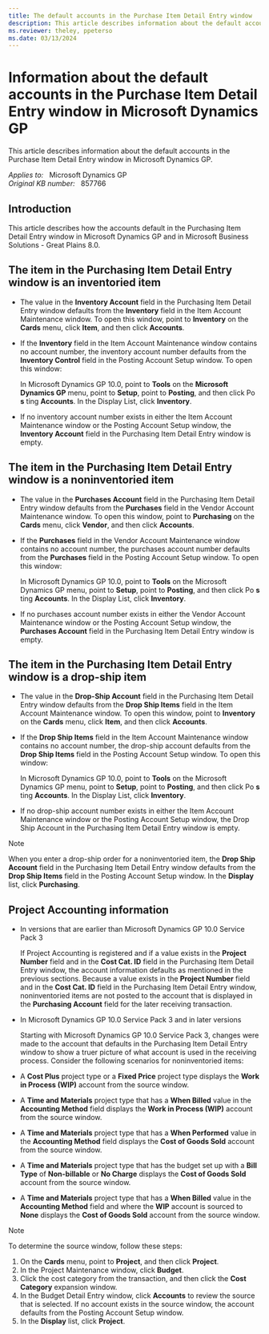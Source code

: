 ```yaml
---
title: The default accounts in the Purchase Item Detail Entry window
description: This article describes information about the default accounts in the Purchase Item Detail Entry window in Microsoft Dynamics GP.
ms.reviewer: theley, ppeterso
ms.date: 03/13/2024
---
```

# Information about the default accounts in the Purchase Item Detail Entry window in Microsoft Dynamics GP

This article describes information about the default accounts in the Purchase Item Detail Entry window in Microsoft Dynamics GP.

_Applies to:_ &nbsp; Microsoft Dynamics GP  
_Original KB number:_ &nbsp; 857766

## Introduction

This article describes how the accounts default in the Purchasing Item Detail Entry window in Microsoft Dynamics GP and in Microsoft Business Solutions - Great Plains 8.0.

## The item in the Purchasing Item Detail Entry window is an inventoried item

- The value in the **Inventory Account** field in the Purchasing Item Detail Entry window defaults from the **Inventory** field in the Item Account Maintenance window. To open this window, point to **Inventory** on the **Cards** menu, click **Item**, and then click **Accounts**.

- If the **Inventory** field in the Item Account Maintenance window contains no account number, the inventory account number defaults from the **Inventory Control** field in the Posting Account Setup window. To open this window:

  In Microsoft Dynamics GP 10.0, point to **Tools** on the **Microsoft Dynamics GP** menu, point to **Setup**, point to **Posting**, and then click Po **s** ting **Accounts**.  In the Display List, click **Inventory**.

- If no inventory account number exists in either the Item Account Maintenance window or the Posting Account Setup window, the **Inventory Account** field in the Purchasing Item Detail Entry window is empty.

## The item in the Purchasing Item Detail Entry window is a noninventoried item

- The value in the **Purchases Account** field in the Purchasing Item Detail Entry window defaults from the **Purchases** field in the Vendor Account Maintenance window. To open this window, point to **Purchasing** on the **Cards** menu, click **Vendor**, and then click **Accounts**.

- If the **Purchases** field in the Vendor Account Maintenance window contains no account number, the purchases account number defaults from the **Purchases** field in the Posting Account Setup window. To open this window:

   In Microsoft Dynamics GP 10.0, point to **Tools** on the Microsoft Dynamics GP menu, point to **Setup**, point to **Posting**, and then click Po **s** ting **Accounts**.  In the Display List, click **Inventory**.

- If no purchases account number exists in either the Vendor Account Maintenance window or the Posting Account Setup window, the **Purchases Account** field in the Purchasing Item Detail Entry window is empty.

## The item in the Purchasing Item Detail Entry window is a drop-ship item

- The value in the **Drop-Ship Account** field in the Purchasing Item Detail Entry window defaults from the **Drop Ship Items** field in the Item Account Maintenance window. To open this window, point to **Inventory** on the **Cards** menu, click **Item**, and then click **Accounts**.

- If the **Drop Ship Items** field in the Item Account Maintenance window contains no account number, the drop-ship account defaults from the **Drop Ship Items** field in the Posting Account Setup window. To open this window:

  In Microsoft Dynamics GP 10.0, point to **Tools** on the Microsoft Dynamics GP menu, point to **Setup**, point to **Posting**, and then click Po **s** ting **Accounts**.  In the Display List, click **Inventory**.

- If no drop-ship account number exists in either the Item Account Maintenance window or the Posting Account Setup window, the Drop Ship Account in the Purchasing Item Detail Entry window is empty.

> [!NOTE]
> When you enter a drop-ship order for a noninventoried item, the **Drop Ship Account** field in the Purchasing Item Detail Entry window defaults from the **Drop Ship Items** field in the Posting Account Setup window. In the **Display** list, click **Purchasing**.

## Project Accounting information

- In versions that are earlier than Microsoft Dynamics GP 10.0 Service Pack 3

  If Project Accounting is registered and if a value exists in the **Project Number** field and in the **Cost Cat. ID** field in the Purchasing Item Detail Entry window, the account information defaults as mentioned in the previous sections. Because a value exists in the **Project Number** field and in the **Cost Cat. ID** field in the Purchasing Item Detail Entry window, noninventoried items are not posted to the account that is displayed in the **Purchasing Account** field for the later receiving transaction.

- In Microsoft Dynamics GP 10.0 Service Pack 3 and in later versions

  Starting with Microsoft Dynamics GP 10.0 Service Pack 3, changes were made to the account that defaults in the Purchasing Item Detail Entry window to show a truer picture of what account is used in the receiving process. Consider the following scenarios for noninventoried items:

- A **Cost Plus** project type or a **Fixed Price** project type displays the **Work in Process (WIP)** account from the source window.

- A **Time and Materials** project type that has a **When Billed** value in the **Accounting Method** field displays the **Work in Process (WIP)** account from the source window.

- A **Time and Materials** project type that has a **When Performed** value in the **Accounting Method** field displays the **Cost of Goods Sold** account from the source window.

- A **Time and Materials** project type that has the budget set up with a **Bill Type** of **Non-billable** or **No Charge** displays the **Cost of Goods Sold** account from the source window.

- A **Time and Materials** project type that has a **When Billed** value in the **Accounting Method** field and where the **WIP** account is sourced to **None** displays the **Cost of Goods Sold** account from the source window.

> [!NOTE]
> To determine the source window, follow these steps:

1. On the **Cards** menu, point to **Project**, and then click **Project**.
2. In the Project Maintenance window, click **Budget**.
3. Click the cost category from the transaction, and then click the **Cost Category** expansion window.
4. In the Budget Detail Entry window, click **Accounts** to review the source that is selected. If no account exists in the source window, the account defaults from the Posting Account Setup window.
5. In the **Display** list, click **Project**.
